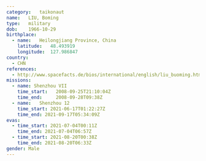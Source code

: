 ```yaml
---
category:	taikonaut
name:	LIU, Boming
type:	military
dob:	1966-10-29
birthplace:
  - name:	Heilongjiang Province, China
    latitude:	48.493919
    longitude:	127.986847
country:
  - CHN
references:
  - http://www.spacefacts.de/bios/international/english/liu_buoming.htm
missions:
  - name: Shenzhou VII
    time_start:   2008-09-25T21:10:04Z
    time_end:     2008-09-28T09:38Z
  - name:	Shenzhou 12
    time_start:	2021-06-17T01:22:27Z
	time_end: 2021-09-17T05:34:09Z
evas:
  - time_start: 2021-07-04T00:11Z
    time_end: 2021-07-04T06:57Z
  - time_start: 2021-08-20T00:38Z
    time_end: 2021-08-20T06:33Z
gender:	Male
---
```


